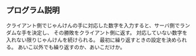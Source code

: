 ## プログラム説明

クライアント側でじゃんけんの手に対応した数字を入力すると、サーバ側でランダムな手を決定し、
その勝敗をクライアント側に返す。
対応していない数字を入れない限りじゃんけんを続けられる。
最初に繰り返すときの設定を決められる。
あいこ以外でも繰り返すのか、あいこだけか。